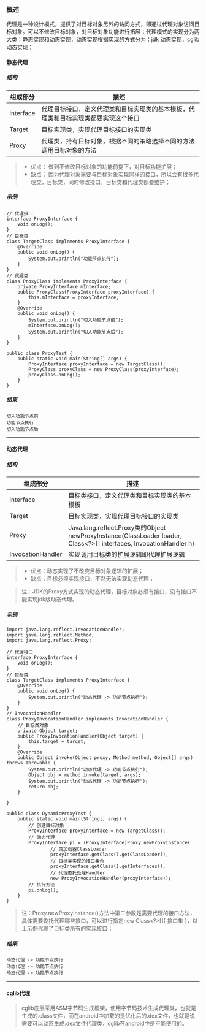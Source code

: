 
### 概述
代理是一种设计模式，提供了对目标对象另外的访问方式，即通过代理对象访问目标对象。可以不修改目标对象，对目标对象功能进行拓展；代理模式的实现分为两大类：静态实现和动态实现，动态实现根据实现的方式分为：jdk 动态实现，cglib动态实现；

#### 静态代理

##### 结构

组成部分 | 描述
---|---
interface | 代理目标接口，定义代理类和目标实现类的基本模板，代理类和目标实现类都要实现这个接口
Target | 目标实现类，实现代理目标接口的实现类
Proxy | 代理类，持有目标对象，根据不同的策略选择不同的方法调用目标对象的方法

> - 优点： 做到不修改目标对象的功能前提下，对目标功能扩展；
> - 缺点： 因为代理对象需要与目标对象实现同样的接口，所以会有很多代理类，目标类，同时修改接口，目标类和代理类都要维护；

##### 示例
```
// 代理接口
interface ProxyInterface {
	void onLog();
}
// 目标类
class TargetClass implements ProxyInterface {
	@Override
	public void onLog() {
		System.out.println("功能节点执行");
	}	
}
// 代理类
class ProxyClass implements ProxyInterface {
	private ProxyInterface mInterface;
	public ProxyClass(ProxyInterface proxyInterface) {
		this.mInterface = proxyInterface;
	}
	@Override
	public void onLog() {
		System.out.println("切入功能节点前");
		mInterface.onLog();
		System.out.println("切入功能节点后");
	}
}

public class ProxyTest {
	public static void main(String[] args) {
		ProxyInterface proxyInterface = new TargetClass();
		ProxyClass proxyClass = new ProxyClass(proxyInterface);
		proxyClass.onLog();
	}
}
```

##### 结果
```
切入功能节点前
功能节点执行
切入功能节点后
```

---

#### 动态代理

##### 结构

组成部分 | 描述
---|---
interface | 目标类接口，定义代理类和目标实现类的基本模板
Target | 目标实现类，实现代理目标接口的实现类
Proxy | Java.lang.reflect.Proxy类的Object newProxyInstance(ClassLoader loader, Class<?>[] interfaces, InvocationHandler h)
InvocationHandler | 实现调用目标类的扩展逻辑即代理扩展逻辑

> - 优点：动态实现了不改变目标对象逻辑的扩展；
> - 缺点：目标必须实现接口，不然无法实现动态代理；

> 注：JDK的Proxy方式实现的动态代理，目标对象必须有接口，没有接口不能实现jdk版动态代理。

##### 示例
```
import java.lang.reflect.InvocationHandler;
import java.lang.reflect.Method;
import java.lang.reflect.Proxy;

// 代理接口
interface ProxyInterface {
	void onLog();
}
// 目标类 
class TargetClass implements ProxyInterface {
	@Override
	public void onLog() {
		System.out.println("动态代理 -> 功能节点执行");
	}	
}
// InvocationHandler
class ProxyInvocationHandler implements InvocationHandler {
	// 目标类对象
	private Object target;
	public ProxyInvocationHandler(Object target) {
		this.target = target;
	}
	@Override
	public Object invoke(Object proxy, Method method, Object[] args) throws Throwable {
		System.out.println("动态代理 -> 功能节点执行");
		Object obj = method.invoke(target, args);
		System.out.println("动态代理 -> 功能节点执行");
		return obj;
	}
	
}

public class DynamicProxyTest {
	public static void main(String[] args) {
		// 创建目标对象
		ProxyInterface proxyInterface = new TargetClass();
		// 动态代理
		ProxyInterface pi = (ProxyInterface)Proxy.newProxyInstance(
				// 类加载器ClassLoader
				proxyInterface.getClass().getClassLoader(),
				// 目标类实现的接口集合
				proxyInterface.getClass().getInterfaces(),
				// 代理委托处理Handler
				new ProxyInvocationHandler(proxyInterface));
		// 执行方法
		pi.onLog();
	}
}
```

> 注：Proxy.newProxyInstance()方法中第二参数是需要代理的接口方法，具体需要委托代理哪些接口，可以进行指定new Class<?>[]{ 接口集 }，以上示例代理了目标类所有的实现接口；

##### 结果
```
动态代理 -> 功能节点执行
动态代理 -> 功能节点执行
动态代理 -> 功能节点执行
```

---

#### cglib代理

> cglib底层采用ASM字节码生成框架，使用字节码技术生成代理类，也就是生成的.class文件，而在android中加载的是优化后的.dex文件，也就是说需要可以动态生成.dex文件代理类，cglib在android中是不能使用的。

